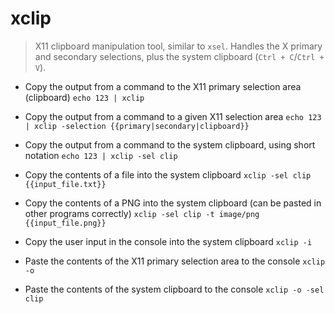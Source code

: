 # xclip
> X11 clipboard manipulation tool, similar to `xsel`.
> Handles the X primary and secondary selections, plus the system clipboard (`Ctrl + C`/`Ctrl + V`).

- Copy the output from a command to the X11 primary selection area (clipboard)
`echo 123 | xclip`

- Copy the output from a command to a given X11 selection area
`echo 123 | xclip -selection {{primary|secondary|clipboard}}`

- Copy the output from a command to the system clipboard, using short notation
`echo 123 | xclip -sel clip`

- Copy the contents of a file into the system clipboard
`xclip -sel clip {{input_file.txt}}`

- Copy the contents of a PNG into the system clipboard (can be pasted in other programs correctly)
`xclip -sel clip -t image/png {{input_file.png}}`

- Copy the user input in the console into the system clipboard
`xclip -i`

- Paste the contents of the X11 primary selection area to the console
`xclip -o`

- Paste the contents of the system clipboard to the console
`xclip -o -sel clip`
